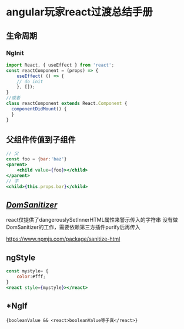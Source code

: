 # angular玩家react过渡总结手册

## 生命周期

### NgInit

```jsx
import React, { useEffect } from 'react';
const reactComponent = (props) => {
    useEffect( () => {
	// do init
	}, []);
}
//或者
class reactComponent extends React.Component {
  componentDidMount() {
  }
}
```

## 父组件传值到子组件

```jsx
// 父
const foo = {bar:'baz'}
<parent>
    <child value={foo}></child>
</parent>
// 子
<child>{this.props.bar}</child>
```

## [*DomSanitizer*](https://angular.cn/api/platform-browser/DomSanitizer#domsanitizer)

react仅提供了dangerouslySetInnerHTML属性来警示传入的字符串 没有做DomSanitizer的工作，需要依赖第三方插件purify后再传入

https://www.npmjs.com/package/sanitize-html

## ngStyle

```jsx
const mystyle= {
    color:#fff;
}
<react style={mystyle}></react>
```

## *NgIf

```tsx
{booleanValue && <react>booleanValue等于真</react>}
```

